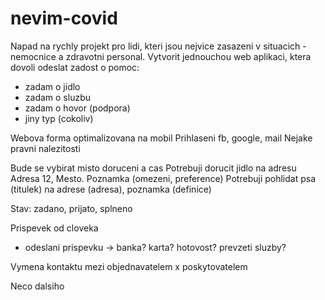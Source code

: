 # nevim-covid

Napad na rychly projekt pro lidi, kteri jsou nejvice zasazeni v situacich - nemocnice a zdravotni personal.
Vytvorit jednouchou web aplikaci, ktera dovoli odeslat zadost o pomoc: 
- zadam o jidlo
- zadam o sluzbu
- zadam o hovor (podpora)
- jiny typ (cokoliv)

Webova forma optimalizovana na mobil
Prihlaseni fb, google, mail
Nejake pravni nalezitosti

Bude se vybirat misto doruceni a cas
Potrebuji dorucit jidlo na adresu Adresa 12, Mesto. Poznamka (omezeni, preference)
Potrebuji pohlidat psa (titulek) na adrese (adresa), poznamka (definice)

Stav:
zadano,
prijato,
splneno


Prispevek od cloveka
- odeslani prispevku -> banka? karta? hotovost? prevzeti sluzby?

Vymena kontaktu mezi objednavatelem x poskytovatelem

Neco dalsiho
